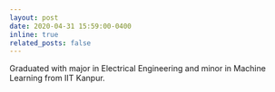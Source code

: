```yaml
---
layout: post
date: 2020-04-31 15:59:00-0400
inline: true
related_posts: false
---
```


Graduated with major  in Electrical Engineering and minor in Machine Learning from IIT Kanpur.
